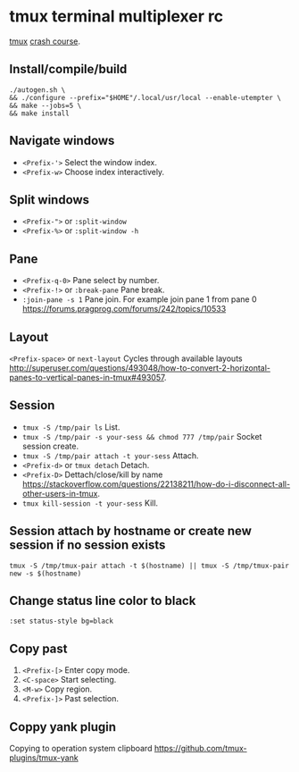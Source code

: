 # tmux terminal multiplexer rc

[tmux][] [crash course][].

[crash course]: https://robots.thoughtbot.com/a-tmux-crash-course
[tmux]: https://github.com/tmux/tmux

## Install/compile/build

    ./autogen.sh \
    && ./configure --prefix="$HOME"/.local/usr/local --enable-utempter \
    && make --jobs=5 \
    && make install

## Navigate windows

* `<Prefix-'>` Select the window index.
* `<Prefix-w>` Choose index interactively.

## Split windows

* `<Prefix-">` or `:split-window`
* `<Prefix-%>` or `:split-window -h`

## Pane

* `<Prefix-q-0>` Pane select by number.
* `<Prefix-!>` or `:break-pane` Pane break.
* `:join-pane -s 1` Pane join. For example join pane 1 from pane 0 <https://forums.pragprog.com/forums/242/topics/10533>

## Layout

`<Prefix-space>` or `next-layout` Cycles through available layouts <http://superuser.com/questions/493048/how-to-convert-2-horizontal-panes-to-vertical-panes-in-tmux#493057>.

## Session

* `tmux -S /tmp/pair ls` List.
* `tmux -S /tmp/pair -s your-sess && chmod 777 /tmp/pair` Socket session create.
* `tmux -S /tmp/pair attach -t your-sess` Attach.
* `<Prefix-d>` or `tmux detach` Detach.
* `<Prefix-D>` Dettach/close/kill by name <https://stackoverflow.com/questions/22138211/how-do-i-disconnect-all-other-users-in-tmux>.
* `tmux kill-session -t your-sess` Kill.

## Session attach by hostname or create new session if no session exists

`tmux -S /tmp/tmux-pair attach -t $(hostname) || tmux -S /tmp/tmux-pair new -s $(hostname)`

## Change status line color to black

`:set status-style bg=black`

## Copy past

1. `<Prefix-[>` Enter copy mode.
2. `<C-space>`  Start selecting.
3. `<M-w>`      Copy region.
4. `<Prefix-]>` Past selection.

## Coppy yank plugin

Copying to operation system clipboard https://github.com/tmux-plugins/tmux-yank
